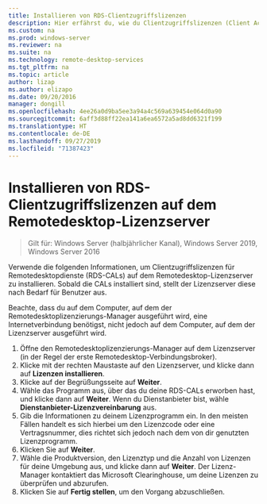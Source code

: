 ```yaml
---
title: Installieren von RDS-Clientzugriffslizenzen
description: Hier erfährst du, wie du Clientzugriffslizenzen (Client Access Licenses, CALs) für Remotedesktopclients installierst.
ms.custom: na
ms.prod: windows-server
ms.reviewer: na
ms.suite: na
ms.technology: remote-desktop-services
ms.tgt_pltfrm: na
ms.topic: article
author: lizap
ms.author: elizapo
ms.date: 09/20/2016
manager: dongill
ms.openlocfilehash: 4ee26a0d9ba5ee3a94a4c569a639454e064d0a90
ms.sourcegitcommit: 6aff3d88ff22ea141a6ea6572a5ad8dd6321f199
ms.translationtype: HT
ms.contentlocale: de-DE
ms.lasthandoff: 09/27/2019
ms.locfileid: "71387423"
---
```

# <a name="install-rds-client-access-licenses-on-the-remote-desktop-license-server"></a>Installieren von RDS-Clientzugriffslizenzen auf dem Remotedesktop-Lizenzserver

>Gilt für: Windows Server (halbjährlicher Kanal), Windows Server 2019, Windows Server 2016

Verwende die folgenden Informationen, um Clientzugriffslizenzen für Remotedesktopdienste (RDS-CALs) auf dem Remotedesktop-Lizenzserver zu installieren. Sobald die CALs installiert sind, stellt der Lizenzserver diese nach Bedarf für Benutzer aus.

Beachte, dass du auf dem Computer, auf dem der Remotedesktoplizenzierungs-Manager ausgeführt wird, eine Internetverbindung benötigst, nicht jedoch auf dem Computer, auf dem der Lizenzserver ausgeführt wird.

1. Öffne den Remotedesktoplizenzierungs-Manager auf dem Lizenzserver (in der Regel der erste Remotedesktop-Verbindungsbroker).
2. Klicke mit der rechten Maustaste auf den Lizenzserver, und klicke dann auf **Lizenzen installieren**.
3. Klicke auf der Begrüßungsseite auf **Weiter**.
4. Wähle das Programm aus, über das du deine RDS-CALs erworben hast, und klicke dann auf **Weiter**. Wenn du Dienstanbieter bist, wähle **Dienstanbieter-Lizenzvereinbarung** aus.
5. Gib die Informationen zu deinem Lizenzprogramm ein. In den meisten Fällen handelt es sich hierbei um den Lizenzcode oder eine Vertragsnummer, dies richtet sich jedoch nach dem von dir genutzten Lizenzprogramm.
6. Klicken Sie auf **Weiter**.
7. Wähle die Produktversion, den Lizenztyp und die Anzahl von Lizenzen für deine Umgebung aus, und klicke dann auf **Weiter**. Der Lizenz-Manager kontaktiert das Microsoft Clearinghouse, um deine Lizenzen zu überprüfen und abzurufen.
8.  Klicken Sie auf **Fertig stellen**, um den Vorgang abzuschließen.